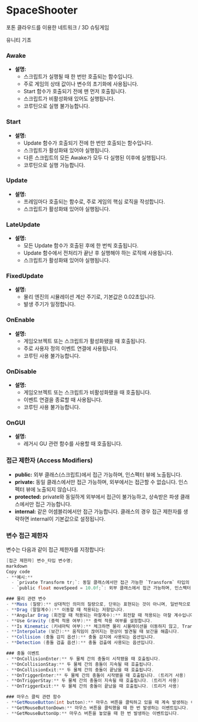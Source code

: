 # SpaceShooter
포톤 클라우드를 이용한 네트워크 / 3D 슈팅게임

유니티 기초

### Awake
- **설명:**
  - 스크립트가 실행될 때 한 번만 호출되는 함수입니다.
  - 주로 게임의 상태 값이나 변수의 초기화에 사용됩니다.
  - Start 함수가 호출되기 전에 맨 먼저 호출됩니다.
  - 스크립트가 비활성화돼 있어도 실행됩니다.
  - 코루틴으로 실행 불가능합니다.

### Start
- **설명:**
  - Update 함수가 호출되기 전에 한 번만 호출되는 함수입니다.
  - 스크립트가 활성화돼 있어야 실행됩니다.
  - 다른 스크립트의 모든 Awake가 모두 다 실행된 이후에 실행됩니다.
  - 코루틴으로 실행 가능합니다.

### Update
- **설명:**
  - 프레임마다 호출되는 함수로, 주로 게임의 핵심 로직을 작성합니다.
  - 스크립트가 활성화돼 있어야 실행됩니다.

### LateUpdate
- **설명:**
  - 모든 Update 함수가 호출된 후에 한 번씩 호출됩니다.
  - Update 함수에서 전처리가 끝난 후 실행해야 하는 로직에 사용됩니다.
  - 스크립트가 활성화돼 있어야 실행됩니다.

### FixedUpdate
- **설명:**
  - 물리 엔진의 시뮬레이션 계산 주기로, 기본값은 0.02초입니다.
  - 발생 주기가 일정합니다.

### OnEnable
- **설명:**
  - 게임오브젝트 또는 스크립트가 활성화됐을 때 호출됩니다.
  - 주로 사용자 정의 이벤트 연결에 사용됩니다.
  - 코루틴 사용 불가능합니다.

### OnDisable
- **설명:**
  - 게임오브젝트 또는 스크립트가 비활성화됐을 때 호출됩니다.
  - 이벤트 연결을 종료할 때 사용됩니다.
  - 코루틴 사용 불가능합니다.

### OnGUI
- **설명:**
  - 레거시 GU 관련 함수를 사용할 때 호출됩니다.

### 접근 제한자 (Access Modifiers)
- **public:** 외부 클래스(스크립트)에서 접근 가능하며, 인스펙터 뷰에 노출됩니다.
- **private:** 동일 클래스에서만 접근 가능하며, 외부에서는 접근할 수 없습니다. 인스펙터 뷰에 노출되지 않습니다.
- **protected:** private와 동일하게 외부에서 접근이 불가능하고, 상속받은 파생 클래스에서만 접근 가능합니다.
- **internal:** 같은 어셈블리에서만 접근 가능합니다. 클래스의 경우 접근 제한자를 생략하면 internal이 기본값으로 설정됩니다.

### 변수 접근 제한자
변수는 다음과 같이 접근 제한자를 지정합니다:
```csharp
[접근 제한자] 변수_타입 변수명;
markdown
Copy code
- **예시:**
  - `private Transform tr;`: 동일 클래스에서만 접근 가능한 `Transform` 타입의 변수 `tr`.
  - `public float moveSpeed = 10.0f;`: 외부 클래스에서 접근 가능하며, 인스펙터 뷰에 노출되는 `float` 타입의 변수 `moveSpeed`.

### 물리 관련 변수
- **Mass (질량):** 상대적인 의미의 질량으로, 단위는 표현되는 것이 아니며, 일반적으로 1kg를 기준으로 합니다.
- **Drag (말찰계수):** 이동할 때 적용되는 저항입니다.
- **Angular Drag (회전할 때 적용되는 마찰계수):** 회전할 때 적용되는 마찰 계수입니다.
- **Use Gravity (중력 적용 여부):** 중력 적용 여부를 설정합니다.
- **Is Kinematic (키네마틱 여부):** 체크하면 물리 시뮬레이션을 이동하지 않고, Transform 컴포넌트를 이용해 이동합니다.
- **Interpolate (보간):** 움직임이 끊어지는 현상이 발견될 때 보간을 해줍니다.
- **Collision (충돌 감지 옵션):** 충돌 감지에 사용되는 옵션입니다.
- **Detection (충돌 검출 옵션):** 충돌 검출에 사용되는 옵션입니다.

### 충돌 이벤트
- **OnCollisionEnter:** 두 물체 간의 충돌이 시작됐을 때 호출됩니다.
- **OnCollisionStay:** 두 물체 간의 충돌이 지속될 때 호출됩니다.
- **OnCollisionExit:** 두 물체 간의 충돌이 끝났을 때 호출됩니다.
- **OnTriggerEnter:** 두 물체 간의 충돌이 시작됐을 때 호출됩니다. (트리거 사용)
- **OnTriggerStay:** 두 물체 간의 충돌이 지속될 때 호출됩니다. (트리거 사용)
- **OnTriggerExit:** 두 물체 간의 충돌이 끝났을 때 호출됩니다. (트리거 사용)

### 마우스 클릭 관련 함수
- **GetMouseButton(int button):** 마우스 버튼을 클릭하고 있을 때 계속 발생하는 이벤트입니다.
- **GetMouseButtonDown:** 마우스 버튼을 클릭했을 때 한 번 발생하는 이벤트입니다.
- **GetMouseButtonUp:** 마우스 버튼을 놓았을 때 한 번 발생하는 이벤트입니다.
